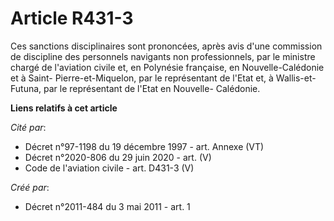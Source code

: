 # Article R431-3

Ces sanctions disciplinaires sont prononcées, après avis d'une commission de discipline des personnels navigants non
professionnels, par le ministre chargé de l'aviation civile et, en Polynésie française, en Nouvelle-Calédonie et à Saint-
Pierre-et-Miquelon, par le représentant de l'Etat et, à Wallis-et-Futuna, par le représentant de l'Etat en Nouvelle-
Calédonie.

**Liens relatifs à cet article**

_Cité par_:

  - Décret n°97-1198 du 19 décembre 1997 - art. Annexe (VT)
  - Décret n°2020-806 du 29 juin 2020 - art. (V)
  - Code de l'aviation civile - art. D431-3 (V)

_Créé par_:

  - Décret n°2011-484 du 3 mai 2011 - art. 1

